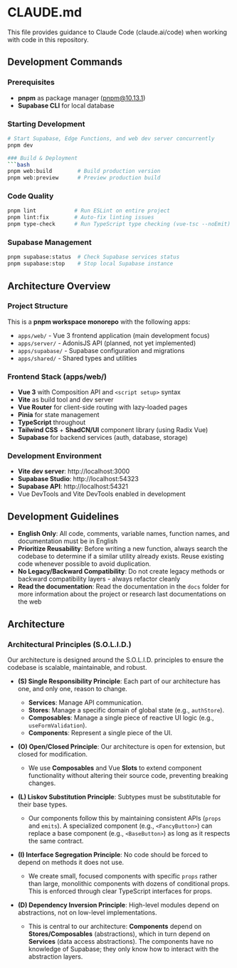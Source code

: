 # CLAUDE.md

This file provides guidance to Claude Code (claude.ai/code) when working with code in this repository.

## Development Commands

### Prerequisites
- **pnpm** as package manager (pnpm@10.13.1)
- **Supabase CLI** for local database

### Starting Development
```bash
# Start Supabase, Edge Functions, and web dev server concurrently
pnpm dev

### Build & Deployment
```bash
pnpm web:build        # Build production version
pnpm web:preview      # Preview production build
```

### Code Quality
```bash
pnpm lint            # Run ESLint on entire project
pnpm lint:fix        # Auto-fix linting issues
pnpm type-check      # Run TypeScript type checking (vue-tsc --noEmit)
```

### Supabase Management
```bash
pnpm supabase:status  # Check Supabase services status
pnpm supabase:stop    # Stop local Supabase instance
```

## Architecture Overview

### Project Structure
This is a **pnpm workspace monorepo** with the following apps:
- `apps/web/` - Vue 3 frontend application (main development focus)
- `apps/server/` - AdonisJS API (planned, not yet implemented)
- `apps/supabase/` - Supabase configuration and migrations
- `apps/shared/` - Shared types and utilities

### Frontend Stack (apps/web/)
- **Vue 3** with Composition API and `<script setup>` syntax
- **Vite** as build tool and dev server
- **Vue Router** for client-side routing with lazy-loaded pages
- **Pinia** for state management
- **TypeScript** throughout
- **Tailwind CSS** + **ShadCN/UI** component library (using Radix Vue)
- **Supabase** for backend services (auth, database, storage)

### Development Environment
- **Vite dev server**: http://localhost:3000
- **Supabase Studio**: http://localhost:54323
- **Supabase API**: http://localhost:54321
- Vue DevTools and Vite DevTools enabled in development

## Development Guidelines
- **English Only**: All code, comments, variable names, function names, and documentation must be in English
- **Prioritize Reusability**: Before writing a new function, always search the codebase to determine if a similar utility already exists. Reuse existing code whenever possible to avoid duplication.
- **No Legacy/Backward Compatibility**: Do not create legacy methods or backward compatibility layers - always refactor cleanly
- **Read the documentation**: Read the documentation in the `docs` folder for more information about the project or research last documentations on the web

## Architecture

### Architectural Principles (S.O.L.I.D.)

Our architecture is designed around the S.O.L.I.D. principles to ensure the codebase is scalable, maintainable, and robust.

- **(S) Single Responsibility Principle**: Each part of our architecture has one, and only one, reason to change.
  - **Services**: Manage API communication.
  - **Stores**: Manage a specific domain of global state (e.g., `authStore`).
  - **Composables**: Manage a single piece of reactive UI logic (e.g., `useFormValidation`).
  - **Components**: Represent a single piece of the UI.

- **(O) Open/Closed Principle**: Our architecture is open for extension, but closed for modification.
  - We use **Composables** and Vue **Slots** to extend component functionality without altering their source code, preventing breaking changes.

- **(L) Liskov Substitution Principle**: Subtypes must be substitutable for their base types.
  - Our components follow this by maintaining consistent APIs (`props` and `emits`). A specialized component (e.g., `<FancyButton>`) can replace a base component (e.g., `<BaseButton>`) as long as it respects the same contract.

- **(I) Interface Segregation Principle**: No code should be forced to depend on methods it does not use.
  - We create small, focused components with specific `props` rather than large, monolithic components with dozens of conditional props. This is enforced through clear TypeScript interfaces for props.

- **(D) Dependency Inversion Principle**: High-level modules depend on abstractions, not on low-level implementations.
  - This is central to our architecture: **Components** depend on **Stores/Composables** (abstractions), which in turn depend on **Services** (data access abstractions). The components have no knowledge of Supabase; they only know how to interact with the abstraction layers.
```
